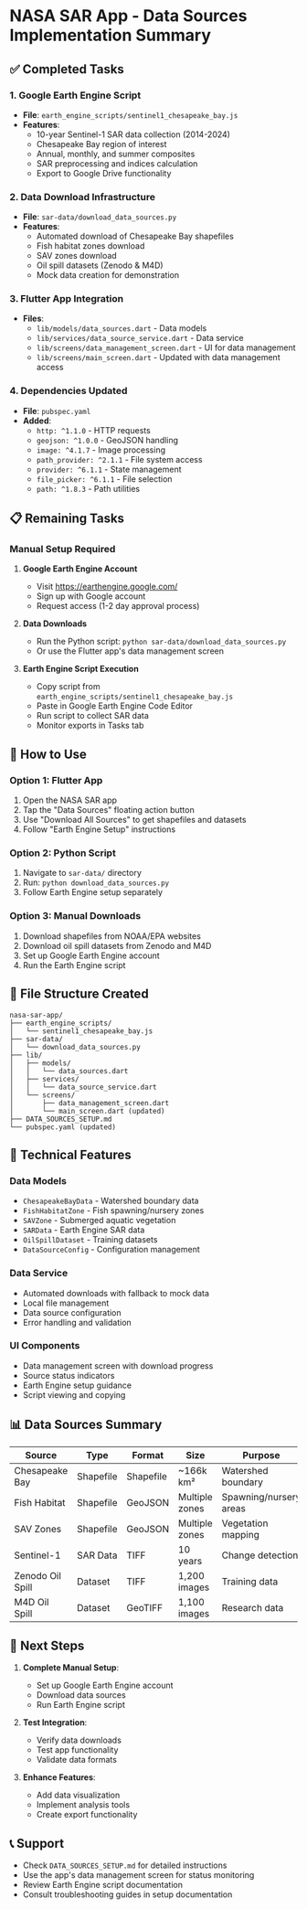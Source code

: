# NASA SAR App - Data Sources Implementation Summary

## ✅ Completed Tasks

### 1. Google Earth Engine Script
- **File**: `earth_engine_scripts/sentinel1_chesapeake_bay.js`
- **Features**:
  - 10-year Sentinel-1 SAR data collection (2014-2024)
  - Chesapeake Bay region of interest
  - Annual, monthly, and summer composites
  - SAR preprocessing and indices calculation
  - Export to Google Drive functionality

### 2. Data Download Infrastructure
- **File**: `sar-data/download_data_sources.py`
- **Features**:
  - Automated download of Chesapeake Bay shapefiles
  - Fish habitat zones download
  - SAV zones download
  - Oil spill datasets (Zenodo & M4D)
  - Mock data creation for demonstration

### 3. Flutter App Integration
- **Files**: 
  - `lib/models/data_sources.dart` - Data models
  - `lib/services/data_source_service.dart` - Data service
  - `lib/screens/data_management_screen.dart` - UI for data management
  - `lib/screens/main_screen.dart` - Updated with data management access

### 4. Dependencies Updated
- **File**: `pubspec.yaml`
- **Added**:
  - `http: ^1.1.0` - HTTP requests
  - `geojson: ^1.0.0` - GeoJSON handling
  - `image: ^4.1.7` - Image processing
  - `path_provider: ^2.1.1` - File system access
  - `provider: ^6.1.1` - State management
  - `file_picker: ^6.1.1` - File selection
  - `path: ^1.8.3` - Path utilities

## 📋 Remaining Tasks

### Manual Setup Required
1. **Google Earth Engine Account**
   - Visit https://earthengine.google.com/
   - Sign up with Google account
   - Request access (1-2 day approval process)

2. **Data Downloads**
   - Run the Python script: `python sar-data/download_data_sources.py`
   - Or use the Flutter app's data management screen

3. **Earth Engine Script Execution**
   - Copy script from `earth_engine_scripts/sentinel1_chesapeake_bay.js`
   - Paste in Google Earth Engine Code Editor
   - Run script to collect SAR data
   - Monitor exports in Tasks tab

## 🚀 How to Use

### Option 1: Flutter App
1. Open the NASA SAR app
2. Tap the "Data Sources" floating action button
3. Use "Download All Sources" to get shapefiles and datasets
4. Follow "Earth Engine Setup" instructions

### Option 2: Python Script
1. Navigate to `sar-data/` directory
2. Run: `python download_data_sources.py`
3. Follow Earth Engine setup separately

### Option 3: Manual Downloads
1. Download shapefiles from NOAA/EPA websites
2. Download oil spill datasets from Zenodo and M4D
3. Set up Google Earth Engine account
4. Run the Earth Engine script

## 📁 File Structure Created

```
nasa-sar-app/
├── earth_engine_scripts/
│   └── sentinel1_chesapeake_bay.js
├── sar-data/
│   └── download_data_sources.py
├── lib/
│   ├── models/
│   │   └── data_sources.dart
│   ├── services/
│   │   └── data_source_service.dart
│   └── screens/
│       ├── data_management_screen.dart
│       └── main_screen.dart (updated)
├── DATA_SOURCES_SETUP.md
└── pubspec.yaml (updated)
```

## 🔧 Technical Features

### Data Models
- `ChesapeakeBayData` - Watershed boundary data
- `FishHabitatZone` - Fish spawning/nursery zones
- `SAVZone` - Submerged aquatic vegetation
- `SARData` - Earth Engine SAR data
- `OilSpillDataset` - Training datasets
- `DataSourceConfig` - Configuration management

### Data Service
- Automated downloads with fallback to mock data
- Local file management
- Data source configuration
- Error handling and validation

### UI Components
- Data management screen with download progress
- Source status indicators
- Earth Engine setup guidance
- Script viewing and copying

## 📊 Data Sources Summary

| Source | Type | Format | Size | Purpose |
|--------|------|--------|------|---------|
| Chesapeake Bay | Shapefile | Shapefile | ~166k km² | Watershed boundary |
| Fish Habitat | Shapefile | GeoJSON | Multiple zones | Spawning/nursery areas |
| SAV Zones | Shapefile | GeoJSON | Multiple zones | Vegetation mapping |
| Sentinel-1 | SAR Data | TIFF | 10 years | Change detection |
| Zenodo Oil Spill | Dataset | TIFF | 1,200 images | Training data |
| M4D Oil Spill | Dataset | GeoTIFF | 1,100 images | Research data |

## 🎯 Next Steps

1. **Complete Manual Setup**:
   - Set up Google Earth Engine account
   - Download data sources
   - Run Earth Engine script

2. **Test Integration**:
   - Verify data downloads
   - Test app functionality
   - Validate data formats

3. **Enhance Features**:
   - Add data visualization
   - Implement analysis tools
   - Create export functionality

## 📞 Support

- Check `DATA_SOURCES_SETUP.md` for detailed instructions
- Use the app's data management screen for status monitoring
- Review Earth Engine script documentation
- Consult troubleshooting guides in setup documentation
